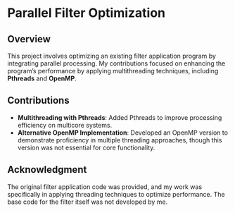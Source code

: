 # Parallel Filter Optimization

## Overview

This project involves optimizing an existing filter application program by integrating parallel processing. My contributions focused on enhancing the program’s performance by applying multithreading techniques, including **Pthreads** and **OpenMP**.

## Contributions

- **Multithreading with Pthreads**: Added Pthreads to improve processing efficiency on multicore systems.
- **Alternative OpenMP Implementation**: Developed an OpenMP version to demonstrate proficiency in multiple threading approaches, though this version was not essential for core functionality.

## Acknowledgment

The original filter application code was provided, and my work was specifically in applying threading techniques to optimize performance. The base code for the filter itself was not developed by me.
